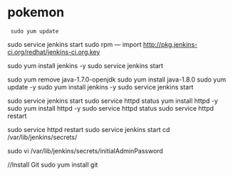 # pokemon


     sudo yum update
   sudo service jenkins start
   sudo rpm — import http://pkg.jenkins-ci.org/redhat/jenkins-ci.org.key

   sudo yum install jenkins -y
   sudo service jenkins start

  sudo yum remove java-1.7.0-openjdk
   sudo yum install java-1.8.0
  sudo yum update -y
   sudo yum install jenkins -y
  sudo service jenkins start

 sudo service jenkins start
 sudo service httpd status
   yum install httpd -y
   sudo yum install httpd -y
  sudo service httpd status
 sudo service httpd restart

  sudo service httpd restart
 sudo service jenkins start
  cd /var/lib/jenkins/secrets/

 sudo vi /var/lib/jenkins/secrets/initialAdminPassword

//Install Git
sudo yum install git

